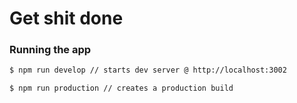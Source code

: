 # Get shit done

### Running the app
```sh
$ npm run develop // starts dev server @ http://localhost:3002
```
```sh
$ npm run production // creates a production build
```

